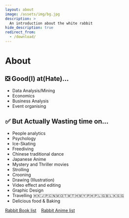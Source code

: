 ```yaml
---
layout: about
image: /assets/img/bg.jpg
description: >
  An introduction about the white rabbit
hide_description: true
redirect_from:
  - /download/
---
```


# About

<!--author-->
## ❎ Good(I) at(Hate)...
- Data Analysis/Mining
- Economics
- Business Analysis
- Event organising

## ✅ But Actually Wasting time on...
- People analytics
- Psychology
- Ice-Skating
- Freediving
- Chinese traditional dance
- Japanese Anime
- Mystery and Thriller movies
- Strolling
- Crooning
- Drawing (Illustration)
- Video effect and editing
- Graphic Design
- Travelling 🇭🇰🇯🇵🇨🇳🇲🇴🇹🇼🇹🇭🇲🇾🇵🇭🇵🇱🇬🇧🇱🇰🇸🇬
- Delicious food & Baking

[Rabbit Book list]    [Rabbit Anime list]



[Rabbit Book list]:https://www.goodreads.com/user/show/137411990-inez
[Rabbit Anime list]: https://myanimelist.net/animelist/lysuzune
